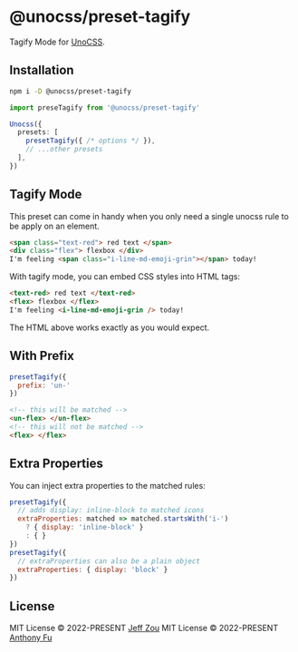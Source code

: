 # @unocss/preset-tagify

Tagify Mode for [UnoCSS](https://github.com/unocss/unocss).

## Installation

```bash
npm i -D @unocss/preset-tagify
```

```ts
import preseTagify from '@unocss/preset-tagify'

Unocss({
  presets: [
    presetTagify({ /* options */ }),
    // ...other presets
  ],
})
```

## Tagify Mode

This preset can come in handy when you only need a single unocss rule to be apply on an element.

```html
<span class="text-red"> red text </span>
<div class="flex"> flexbox </div>
I'm feeling <span class="i-line-md-emoji-grin"></span> today!
```

With tagify mode, you can embed CSS styles into HTML tags:

```html
<text-red> red text </text-red>
<flex> flexbox </flex>
I'm feeling <i-line-md-emoji-grin /> today!
```

The HTML above works exactly as you would expect.

## With Prefix

```js
presetTagify({
  prefix: 'un-'
})
```

```html
<!-- this will be matched -->
<un-flex> </un-flex>
<!-- this will not be matched -->
<flex> </flex>
```

## Extra Properties

You can inject extra properties to the matched rules:

```js
presetTagify({
  // adds display: inline-block to matched icons
  extraProperties: matched => matched.startsWith('i-')
    ? { display: 'inline-block' }
    : { }
})
presetTagify({
  // extraProperties can also be a plain object
  extraProperties: { display: 'block' }
})
```

## License

MIT License &copy; 2022-PRESENT [Jeff Zou](https://github.com/zojize)
MIT License &copy; 2022-PRESENT [Anthony Fu](https://github.com/antfu)
